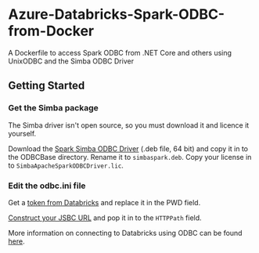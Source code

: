 # Azure-Databricks-Spark-ODBC-from-Docker
A Dockerfile to access Spark ODBC from .NET Core and others using UnixODBC and the Simba ODBC Driver


## Getting Started


### Get the Simba package
The Simba driver isn't open source, so you must download it and licence it yourself. 

Download the [Spark Simba ODBC Driver](https://www.simba.com/drivers/spark-jdbc-odbc/) (.deb file, 64 bit) and copy it in to the ODBCBase directory. Rename it to `simbaspark.deb`. Copy your license in to `SimbaApacheSparkODBCDriver.lic`. 

### Edit the odbc.ini file

Get a [token from Databricks](https://docs.databricks.com/user-guide/bi/jdbc-odbc-bi.html#username-password) and replace it in the PWD field. 

[Construct your JSBC URL](https://docs.databricks.com/user-guide/bi/jdbc-odbc-bi.html#http-path) and pop it in to the `HTTPPath` field. 

More information on connecting to Databricks using ODBC can be found [here](https://docs.databricks.com/user-guide/bi/jdbc-odbc-bi.html). 